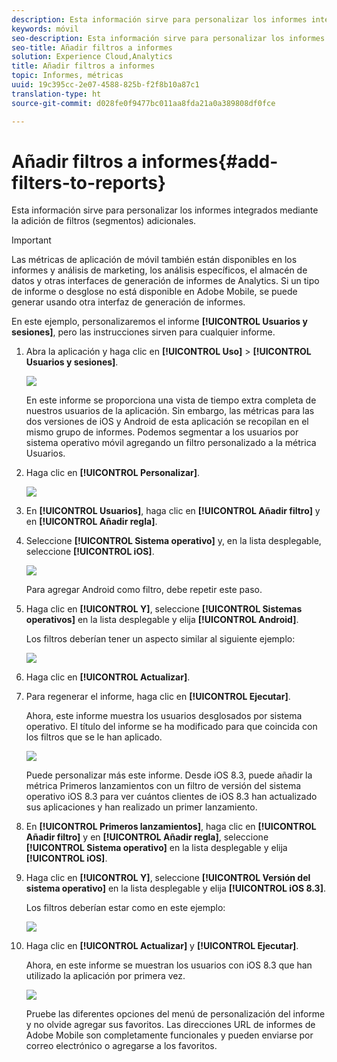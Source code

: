 ```yaml
---
description: Esta información sirve para personalizar los informes integrados mediante la adición de filtros (segmentos) adicionales.
keywords: móvil
seo-description: Esta información sirve para personalizar los informes integrados mediante la adición de filtros (segmentos) adicionales.
seo-title: Añadir filtros a informes
solution: Experience Cloud,Analytics
title: Añadir filtros a informes
topic: Informes, métricas
uuid: 19c395cc-2e07-4588-825b-f2f8b10a87c1
translation-type: ht
source-git-commit: d028fe0f9477bc011aa8fda21a0a389808df0fce

---
```



# Añadir filtros a informes{#add-filters-to-reports}

Esta información sirve para personalizar los informes integrados mediante la adición de filtros (segmentos) adicionales.

>[!IMPORTANT]
>
>Las métricas de aplicación de móvil también están disponibles en los informes y análisis de marketing, los análisis específicos, el almacén de datos y otras interfaces de generación de informes de Analytics. Si un tipo de informe o desglose no está disponible en Adobe Mobile, se puede generar usando otra interfaz de generación de informes.

En este ejemplo, personalizaremos el informe **[!UICONTROL Usuarios y sesiones]**, pero las instrucciones sirven para cualquier informe.

1. Abra la aplicación y haga clic en **[!UICONTROL Uso]** &gt; **[!UICONTROL Usuarios y sesiones]**.

   ![](assets/customize1.png)

   En este informe se proporciona una vista de tiempo extra completa de nuestros usuarios de la aplicación. Sin embargo, las métricas para las dos versiones de iOS y Android de esta aplicación se recopilan en el mismo grupo de informes. Podemos segmentar a los usuarios por sistema operativo móvil agregando un filtro personalizado a la métrica Usuarios.

1. Haga clic en **[!UICONTROL Personalizar]**.

   ![](assets/customize2.png)

1. En **[!UICONTROL Usuarios]**, haga clic en **[!UICONTROL Añadir filtro]** y en **[!UICONTROL Añadir regla]**.

1. Seleccione **[!UICONTROL Sistema operativo]** y, en la lista desplegable, seleccione **[!UICONTROL iOS]**.

   ![](assets/customize3.png)

   Para agregar Android como filtro, debe repetir este paso.

1. Haga clic en **[!UICONTROL Y]**, seleccione **[!UICONTROL Sistemas operativos]** en la lista desplegable y elija **[!UICONTROL Android]**.

   Los filtros deberían tener un aspecto similar al siguiente ejemplo:

   ![](assets/customize4.png)

1. Haga clic en **[!UICONTROL Actualizar]**.
1. Para regenerar el informe, haga clic en **[!UICONTROL Ejecutar]**.

   Ahora, este informe muestra los usuarios desglosados por sistema operativo. El título del informe se ha modificado para que coincida con los filtros que se le han aplicado.

   ![](assets/customize5.png)

   Puede personalizar más este informe. Desde iOS 8.3, puede añadir la métrica Primeros lanzamientos con un filtro de versión del sistema operativo iOS 8.3 para ver cuántos clientes de iOS 8.3 han actualizado sus aplicaciones y han realizado un primer lanzamiento.
1. En **[!UICONTROL Primeros lanzamientos]**, haga clic en **[!UICONTROL Añadir filtro]** y en **[!UICONTROL Añadir regla]**, seleccione **[!UICONTROL Sistema operativo]** en la lista desplegable y elija **[!UICONTROL iOS]**.
1. Haga clic en **[!UICONTROL Y]**, seleccione **[!UICONTROL Versión del sistema operativo]** en la lista desplegable y elija **[!UICONTROL iOS 8.3]**.

   Los filtros deberían estar como en este ejemplo:

   ![](assets/customize6.png)

1. Haga clic en **[!UICONTROL Actualizar]** y **[!UICONTROL Ejecutar]**.

   Ahora, en este informe se muestran los usuarios con iOS 8.3 que han utilizado la aplicación por primera vez.

   ![](assets/customize7.png)

   Pruebe las diferentes opciones del menú de personalización del informe y no olvide agregar sus favoritos. Las direcciones URL de informes de Adobe Mobile son completamente funcionales y pueden enviarse por correo electrónico o agregarse a los favoritos.

